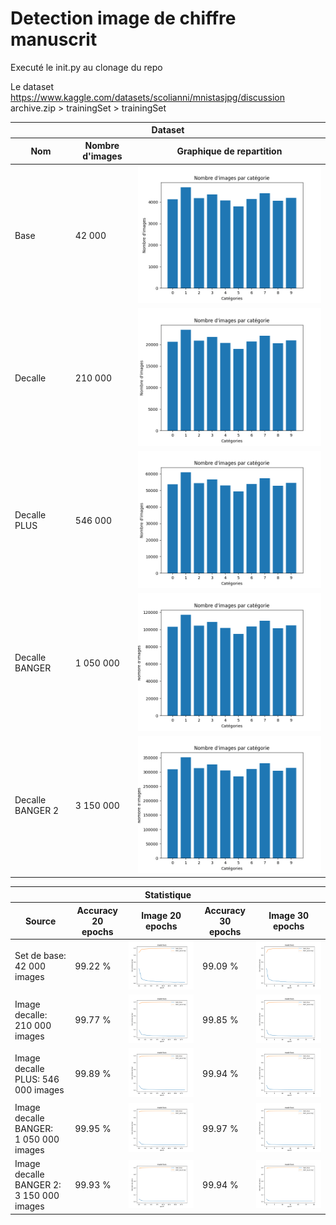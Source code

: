 # Detection image de chiffre manuscrit

Executé le init.py au clonage du repo

Le dataset <https://www.kaggle.com/datasets/scolianni/mnistasjpg/discussion>
archive.zip > trainingSet > trainingSet

<table>
    <thead>
        <tr>
            <th colspan="5">Dataset</th>
        </tr>
        <tr>
            <th>Nom</th>
            <th>Nombre d'images</th>
            <th>Graphique de repartition</th>
        </tr>
    </thead>
    <tbody>
        <tr>
            <td>Base</td>
            <td>42 000</td>
            <td><img src="stat/distribution_train_image.png"></th>
        </tr>
        <tr>
            <td>Decalle</td>
            <td>210 000</td>
            <td><img src="stat/distribution_train_image_decalle.png"></th>
        </tr>
        <tr>
            <td>Decalle PLUS</td>
            <td>546 000</td>
            <td><img src="stat/distribution_train_image_decalle_plus.png"></th>
        </tr>
        <tr>
            <td>Decalle BANGER</td>
            <td>1 050 000</td>
            <td><img src="stat/distribution_train_image_decalle_banger.png"></th>
        </tr>
        <tr>
            <td>Decalle BANGER 2</td>
            <td>3 150 000</td>
            <td><img src="stat/distribution_train_image_decalle_banger_2.png"></th>
        </tr>
    </tbody>
</table>

<table>
    <thead>
        <tr>
            <th colspan="5">Statistique</th>
        </tr>
        <tr>
            <th>Source</th>
            <th>Accuracy 20 epochs</th>
            <th>Image 20 epochs</th>
            <th>Accuracy 30 epochs</th>
            <th>Image 30 epochs</th>
        </tr>
    </thead>
    <tbody>
        <tr>
            <td>Set de base: 42 000 images</td>
            <td>99.22 %</td>
            <td><img src="stat/model_loss_accuracy_train-image_20.png"></th>
            <td>99.09 %</td>
            <td><img src="stat/model_loss_accuracy_train-image_30.png"></th>
        </tr>
        <tr>
            <td>Image decalle: 210 000 images</td>
            <td>99.77 %</td>
            <td><img src="stat/model_loss_accuracy_train-image-decalle_20.png"></th>
            <td>99.85 %</td>
            <td><img src="stat/model_loss_accuracy_train-image-decalle_30.png"></th>
        </tr>
        <tr>
            <td>Image decalle PLUS: 546 000 images</td>
            <td>99.89 %</td>
            <td><img src="stat/model_loss_accuracy_train-image-decalle-plus_20.png"></th>
            <td>99.94 %</td>
            <td><img src="stat/model_loss_accuracy_train-image-decalle-plus_30.png"></th>
        </tr>
        <tr>
            <td>Image decalle BANGER: 1 050 000 images</td>
            <td>99.95 %</td>
            <td><img src="stat/model_loss_accuracy_train-image-decalle-banger_20.png"></th>
            <td>99.97 %</td>
            <td><img src="stat/model_loss_accuracy_train-image-decalle-banger_30.png"></th>
        </tr>
        <tr>
            <td>Image decalle BANGER 2: 3 150 000 images</td>
            <td>99.93 %</td>
            <td><img src="stat/model_loss_accuracy_train-image-decalle-banger-2_20.png"></th>
            <td>99.94 %</td>
            <td><img src="stat/model_loss_accuracy_train-image-decalle-banger-2_30.png"></th>
        </tr>
    </tbody>
</table>
